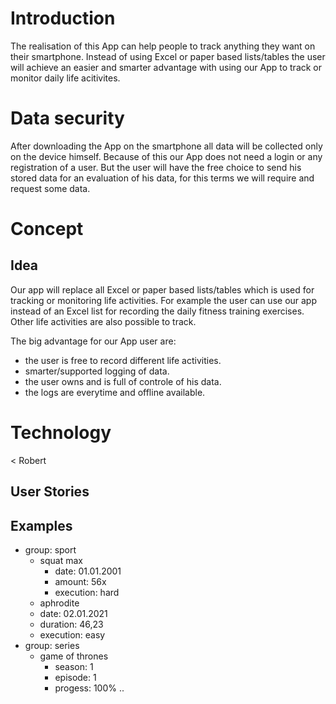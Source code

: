 # Introduction
The realisation of this App can help people to track anything they want on their smartphone. Instead of using Excel or paper based lists/tables the user will achieve an easier and smarter advantage with using our App to track or monitor daily life acitivites.

# Data security
After downloading the App on the smartphone all data will be collected only on the device himself. Because of this our App does not need a login or any registration of a user. But the user will have the free choice to send his stored data for an evaluation of his data, for this terms we will require and request some data.

# Concept
## Idea
Our app will replace all Excel or paper based lists/tables which is used for tracking or monitoring life activities. For example the user can use our app instead of an Excel list for recording the daily fitness training exercises. Other life activities are also possible to track.

The big advantage for our App user are:
- the user is free to record different life activities.
- smarter/supported logging of data.
- the user owns and is full of controle of his data.
- the logs are everytime and offline available.

# Technology
< Robert

## User Stories

## Examples
- group: sport
  - squat max
    - date: 01.01.2001
    - amount: 56x
    - execution: hard
  - aphrodite
   - date: 02.01.2021
   - duration: 46,23
   - execution: easy
- group: series
  - game of thrones
    - season: 1
    - episode: 1
    - progess: 100%
..

